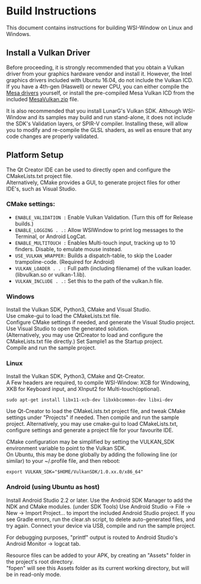 # Build Instructions

This document contains instructions for building WSI-Window on Linux and Windows.

## Install a Vulkan Driver

Before proceeding, it is strongly recommended that you obtain a Vulkan driver from your graphics hardware vendor and install it.  However, the Intel graphics drivers included with Ubuntu 16.04, do not include the Vulkan ICD. If you have a 4th-gen (Haswell) or newer CPU, you can either compile the [Mesa drivers](https://github.com/mesa3d/mesa) yourself, or install the pre-compiled Mesa Vulkan ICD from the included  [MesaVulkan.zip](MesaVulkan.zip "Intel-Mesa Vulkan ICD for Ubuntu 16.04") file.  

It is also recommended that you install LunarG's Vulkan SDK.  Although WSI-Window and its samples may build and run stand-alone, it does not include the SDK's Validation layers, or SPIR-V compiler.  Installing these, will allow you to modify and re-compile the GLSL shaders, as well as ensure that any code changes are properly validated.

## Platform Setup

The Qt Creator IDE can be used to directly open and configure the CMakeLists.txt project file.  
Alternatively, CMake provides a GUI, to generate project files for other IDE's, such as Visual Studio.

### CMake settings:
 - `ENABLE_VALIDATION :` Enable Vulkan Validation. (Turn this off for Release builds.)
 - `ENABLE_LOGGING . .:` Allow WSIWindow to print log messages to the Terminal, or Android LogCat.
 - `ENABLE_MULTITOUCH :` Enables Multi-touch input, tracking up to 10 finders. Disable, to emulate mouse instead.
 - `USE_VULKAN_WRAPPER:` Builds a dispatch-table, to skip the Loader trampoline-code. (Required for Android)
 - `VULKAN_LOADER . . :` Full path (including filename) of the vulkan loader. (libvulkan.so or vulkan-1.lib).
 - `VULKAN_INCLUDE . .:` Set this to the path of the vulkan.h file.

### Windows
Install the Vulkan SDK, Python3, CMake and Visual Studio.  
Use cmake-gui to load the CMakeLists.txt file.  
Configure CMake settings if needed, and generate the Visual Studio project.  
Use Visual Studio to open the generated solution.  
(Alternatively, you may use QtCreator to load and configure the CMakeLists.txt file directly.)
Set Sample1 as the Startup project.  
Compile and run the sample project.

### Linux
Install the Vulkan SDK, Python3, CMake and Qt-Creator.  
A Few headers are required, to compile WSI-Window: XCB for Windowing, XKB for Keyboard input, and XInput2 for Multi-touch(optional).

    sudo apt-get install libx11-xcb-dev libxkbcommon-dev libxi-dev

Use Qt-Creator to load the CMakeLists.txt project file, and tweak CMake settings under "Projects" if needed.  Then compile and run the sample project.  Alternatively, you may use cmake-gui to load CMakeLists.txt, configure settings and generate a project file for your favourite IDE.

CMake configuration may be simplified by setting the VULKAN_SDK environment variable to point to the Vulkan SDK.  
On Ubuntu, this may be done globally by adding the following line (or similar) to your ~/.profile file, and then reboot:  
  
  `export VULKAN_SDK="$HOME/VulkanSDK/1.0.xx.0/x86_64"`
  
### Android (using Ubuntu as host)

Install Android Studio 2.2 or later.
Use the Android SDK Manager to add the NDK and CMake modules. (under SDK Tools)
Use Android Studio -> File -> New -> Import Project... to import the included Android Studio project.
If you see Gradle errors, run the clear.sh script, to delete auto-generated files, and try again.
Connect your device via USB, compile and run the sample project.  

For debugging purposes, "printf" output is routed to Android Studio's Android Monitor -> logcat tab.  

Resource files can be added to your APK, by creating an "Assets" folder in the project's root directory.  
"fopen" will see this Assets folder as its current working directory, but will be in read-only mode.

